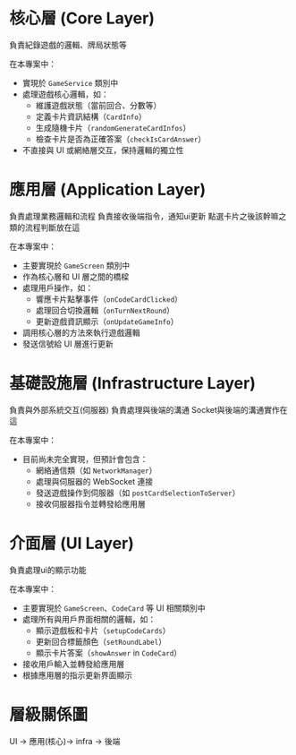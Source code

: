 # 核心層 (Core Layer)
負責紀錄遊戲的邏輯、牌局狀態等

在本專案中：
- 實現於 `GameService` 類別中
- 處理遊戲核心邏輯，如：
  - 維護遊戲狀態（當前回合、分數等）
  - 定義卡片資訊結構（`CardInfo`）
  - 生成隨機卡片（`randomGenerateCardInfos`）
  - 檢查卡片是否為正確答案（`checkIsCardAnswer`）
- 不直接與 UI 或網絡層交互，保持邏輯的獨立性

# 應用層 (Application Layer)
負責處理業務邏輯和流程
負責接收後端指令，通知ui更新
點選卡片之後該幹嘛之類的流程判斷放在這

在本專案中：
- 主要實現於 `GameScreen` 類別中
- 作為核心層和 UI 層之間的橋樑
- 處理用戶操作，如：
  - 響應卡片點擊事件（`onCodeCardClicked`）
  - 處理回合切換邏輯（`onTurnNextRound`）
  - 更新遊戲資訊顯示（`onUpdateGameInfo`）
- 調用核心層的方法來執行遊戲邏輯
- 發送信號給 UI 層進行更新

# 基礎設施層 (Infrastructure Layer)
負責與外部系統交互(伺服器)
負責處理與後端的溝通
Socket與後端的溝通實作在這

在本專案中：
- 目前尚未完全實現，但預計會包含：
  - 網絡通信類（如 `NetworkManager`）
  - 處理與伺服器的 WebSocket 連接
  - 發送遊戲操作到伺服器（如 `postCardSelectionToServer`）
  - 接收伺服器指令並轉發給應用層

# 介面層 (UI Layer)
負責處理ui的顯示功能

在本專案中：
- 主要實現於 `GameScreen`、`CodeCard` 等 UI 相關類別中
- 處理所有與用戶界面相關的邏輯，如：
  - 顯示遊戲板和卡片（`setupCodeCards`）
  - 更新回合標籤顏色（`setRoundLabel`）
  - 顯示卡片答案（`showAnswer` in `CodeCard`）
- 接收用戶輸入並轉發給應用層
- 根據應用層的指示更新界面顯示

# 層級關係圖

 
UI -> 應用(核心)-> infra -> 後端









